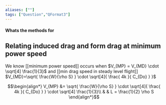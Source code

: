 ```yaml
---
aliases: [""]
tags: ["Question","QFormat3"]
---
```


#### Whats the methods for
## Relating induced drag and form drag at minimum power speed
We know [[minimum power speed]] occurs when $V_{MP} = V_{MD} \cdot \sqrt[4] \frac{1}{3}$ and [[min drag speed in steady level flight]] $V_{MD}=\sqrt{ \frac{W}{\rho S} } \cdot \sqrt[4]{  \frac{ 4k }{ C_{Do} }   }$

$$\begin{align*}
  V_{MP} &= \sqrt{ \frac{W}{\rho S} } \cdot \sqrt[4]{  \frac{ 4k }{ C_{Do} }   } \cdot \sqrt[4] \frac{1}{3}\\
& & L = \frac{1}{2} \rho S 
\end{align*}$$

